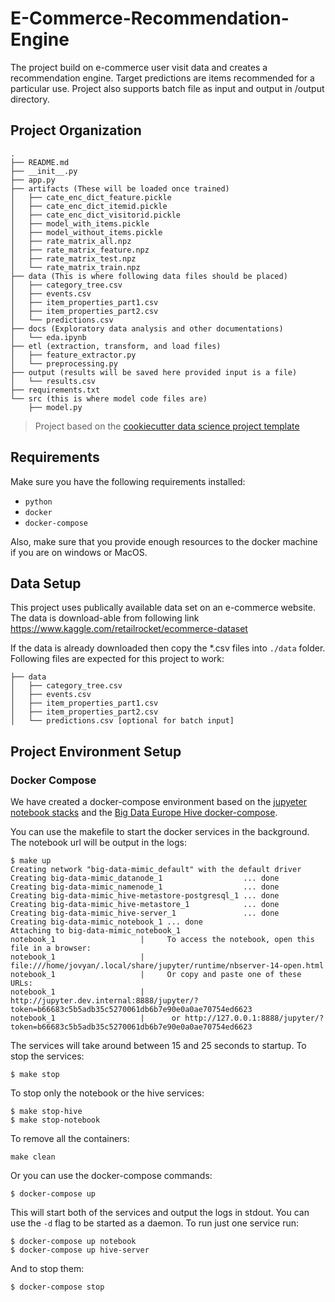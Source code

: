 # E-Commerce-Recommendation-Engine

The project build on e-commerce user visit data and creates a recommendation engine. Target predictions are items recommended for a particular use. Project also supports batch file as input and output in /output directory.

## Project Organization

```
.
├── README.md
├── __init__.py
├── app.py
├── artifacts (These will be loaded once trained)
│   ├── cate_enc_dict_feature.pickle
│   ├── cate_enc_dict_itemid.pickle
│   ├── cate_enc_dict_visitorid.pickle
│   ├── model_with_items.pickle
│   ├── model_without_items.pickle
│   ├── rate_matrix_all.npz
│   ├── rate_matrix_feature.npz
│   ├── rate_matrix_test.npz
│   └── rate_matrix_train.npz
├── data (This is where following data files should be placed)
│   ├── category_tree.csv
│   ├── events.csv
│   ├── item_properties_part1.csv
│   ├── item_properties_part2.csv
│   └── predictions.csv
├── docs (Exploratory data analysis and other documentations)
│   └── eda.ipynb
├── etl (extraction, transform, and load files)
│   ├── feature_extractor.py
│   └── preprocessing.py
├── output (results will be saved here provided input is a file)
│   └── results.csv
├── requirements.txt
└── src (this is where model code files are)
    ├── model.py
```

> Project based on the [cookiecutter data science project template](https://drivendata.github.io/cookiecutter-data-science/)


## Requirements

Make sure you have the following requirements installed:

* `python`
* `docker`
* `docker-compose`

Also, make sure that you provide enough resources to the docker machine if you are on windows or MacOS.

## Data Setup

This project uses publically available data set on an e-commerce website. The data is download-able from following link https://www.kaggle.com/retailrocket/ecommerce-dataset

If the data is already downloaded then copy the *.csv files into `./data` folder. Following files are expected for this project to work:
```
├── data 
│   ├── category_tree.csv
│   ├── events.csv
│   ├── item_properties_part1.csv
│   ├── item_properties_part2.csv
│   └── predictions.csv [optional for batch input]
```


## Project Environment Setup

### Docker Compose

We have created a docker-compose environment based on the [jupyeter notebook stacks](https://github.com/jupyter/docker-stacks) and the [Big Data Europe Hive docker-compose](https://github.com/big-data-europe/docker-hive).

You can use the makefile to start the docker services in the background. The notebook url will be output in the logs:

```shell
$ make up
Creating network "big-data-mimic_default" with the default driver
Creating big-data-mimic_datanode_1                  ... done
Creating big-data-mimic_namenode_1                  ... done
Creating big-data-mimic_hive-metastore-postgresql_1 ... done
Creating big-data-mimic_hive-metastore_1            ... done
Creating big-data-mimic_hive-server_1               ... done
Creating big-data-mimic_notebook_1 ... done
Attaching to big-data-mimic_notebook_1
notebook_1                   |     To access the notebook, open this file in a browser:
notebook_1                   |         file:///home/jovyan/.local/share/jupyter/runtime/nbserver-14-open.html
notebook_1                   |     Or copy and paste one of these URLs:
notebook_1                   |         http://jupyter.dev.internal:8888/jupyter/?token=b66683c5b5adb35c5270061db6b7e90e0a0ae70754ed6623
notebook_1                   |      or http://127.0.0.1:8888/jupyter/?token=b66683c5b5adb35c5270061db6b7e90e0a0ae70754ed6623
```

The services will take around between 15 and 25 seconds to startup. To stop the services:

```shell
$ make stop
```

To stop only the notebook or the hive services:

```shell
$ make stop-hive
$ make stop-notebook
```

To remove all the containers:
```shell
make clean
```

Or you can use the docker-compose commands:

```shell
$ docker-compose up
```

This will start both of the services and output the logs in stdout. You can use the  `-d` flag to be started as a daemon. To run just one service run:

```shell
$ docker-compose up notebook
$ docker-compose up hive-server
```

And to stop them:

```shell
$ docker-compose stop
```

